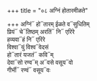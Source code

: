 +++
title = "०८ अग्निं होतारमीळते"

+++
अग्निं᳓ हो᳓तारम् ईळते व᳓सुधितिम्  
प्रियं᳓ चे᳓तिष्ठम् अरतिं᳓ नि᳓ एरिरे  
हव्यवा᳓हं नि᳓ एरिरे  
विश्वा᳓युं विश्व᳓वेदसं  
हो᳓तारं यजतं᳓ कवि᳓म्  
देवा᳓सो रण्व᳓म् अ᳓वसे वसूय᳓वो  
गीर्भी᳓ रण्वं᳓ वसूय᳓वः
